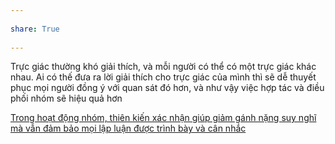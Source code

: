 ---  
share: True  
---  
Trực giác thường khó giải thích, và mỗi người có thể có một trực giác khác nhau. Ai có thế đưa ra lời giải thích cho trực giác của mình thì sẽ dễ thuyết phục mọi người đồng ý với quan sát đó hơn, và như vậy việc hợp tác và điều phối nhóm sẽ hiệu quả hơn  
  
[Trong hoạt động nhóm, thiên kiến xác nhận giúp giảm gánh nặng suy nghĩ mà vẫn đảm bảo mọi lập luận được trình bày và cân nhắc](./Trong%20ho%E1%BA%A1t%20%C4%91%E1%BB%99ng%20nh%C3%B3m,%20thi%C3%AAn%20ki%E1%BA%BFn%20x%C3%A1c%20nh%E1%BA%ADn%20gi%C3%BAp%20gi%E1%BA%A3m%20g%C3%A1nh%20n%E1%BA%B7ng%20suy%20ngh%C4%A9%20m%C3%A0%20v%E1%BA%ABn%20%C4%91%E1%BA%A3m%20b%E1%BA%A3o%20m%E1%BB%8Di%20l%E1%BA%ADp%20lu%E1%BA%ADn%20%C4%91%C6%B0%E1%BB%A3c%20tr%C3%ACnh%20b%C3%A0y%20v%C3%A0%20c%C3%A2n%20nh%E1%BA%AFc.md)  
